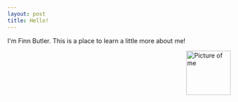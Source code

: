 ```yaml
---
layout: post
title: Hello!
---
```

I'm Finn Butler. This is a place to learn a little more about me!

<img src="{{site.baseurl}}/images/IMG_0036.jpg" alt="Picture of me" width="100" 
style="float: right; margin-top: 0px; margin-left: 10px" />
